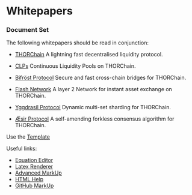 # Whitepapers

### Document Set
The following whitepapers should be read in conjunction:

- [THORChain](https://github.com/thorchain/Resources/blob/master/Whitepapers/THORChain/whitepaper-en.md)
A lightning fast decentralised liquidity protocol.

- [CLPs](https://github.com/thorchain/Resources/blob/master/Whitepapers/ASGARDEX/clp-implementation.md)
Continuous Liquidity Pools on THORChain.

- [Bifröst Protocol](https://github.com/thorchain/Resources/tree/master/Whitepapers/Bifrost-Protocol/whitepaper-en.md)
Secure and fast cross-chain bridges for THORChain.

- [Flash Network](https://github.com/thorchain/Resources/tree/master/Whitepapers/Flash-Network/whitepaper-en.md)
A layer 2 Network for instant asset exchange on THORChain.

- [Yggdrasil Protocol](https://github.com/thorchain/Resources/tree/master/Whitepapers/Yggdrasil-Protocol/whitepaper-en.md)
Dynamic multi-set sharding for THORChain.

- [Æsir Protocol](https://github.com/thorchain/Resources/tree/master/Whitepapers/AEsir-Protocol/whitepaper-en.md)
A self-amending forkless consensus algorithm for THORChain. 




Use the [Template](https://github.com/thorchain/Resources/blob/master/Whitepapers/whitepaper-template.md)

Useful links:

- [Equation Editor](https://www.codecogs.com/latex/eqneditor.php)
- [Latex Renderer](http://quicklatex.com/)
- [Advanced MarkUp](https://stackedit.io/app#)
- [HTML Help](https://www.w3schools.com/)
- [GitHub MarkUp](https://guides.github.com/features/mastering-markdown/)


